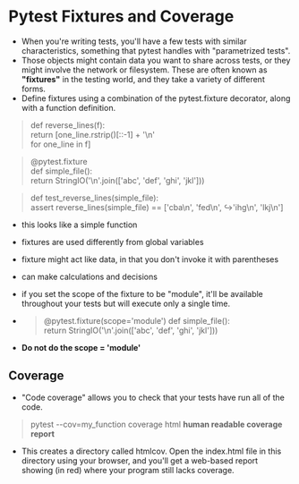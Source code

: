 # Pytest Fixtures and Coverage  

* When you're writing tests, you'll have a few tests with similar characteristics, something that pytest handles with "parametrized tests".  
* Those objects might contain data you want to share across tests, or they might involve the network or filesystem. These are often known as __"fixtures"__ in the testing world, and they take a variety of different forms.  
* Define fixtures using a combination of the pytest.fixture decorator, along with a function definition.  
> def reverse_lines(f):  
   return [one_line.rstrip()[::-1] + '\n'  
           for one_line in f]  

  > @pytest.fixture  
def simple_file():  
   return StringIO('\n'.join(['abc', 'def', 'ghi', 'jkl']))  

  > def test_reverse_lines(simple_file):  
   assert reverse_lines(simple_file) == ['cba\n', 'fed\n',
 ↪'ihg\n', 'lkj\n']  

 *  this looks like a simple function  
 *  fixtures are used differently from global variables  
 * fixture might act like data, in that you don't invoke it with parentheses  
 * can make calculations and decisions
 *  if you set the scope of the fixture to be "module", it'll be available throughout your tests but will execute only a single time. 
 *  > @pytest.fixture(scope='module')
def simple_file():  
   return StringIO('\n'.join(['abc', 'def', 'ghi', 'jkl']))  

  * __Do not do the scope = 'module'__

  ## Coverage  
  * "Code coverage" allows you to check that your tests have run all of the code.
  >pytest --cov=my_function
  >coverage html  **human readable coverage report**
  * This creates a directory called htmlcov. Open the index.html file in this directory using your browser, and you'll get a web-based report showing (in red) where your program still lacks coverage.  


